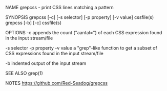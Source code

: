 NAME
  grepcss - print CSS lines matching a pattern


SYNOPSIS
  grepcss [-c] [-s selector] [-p property] [-v value] cssfile(s)
  grepcss [-b] [-c] cssfile(s)


OPTIONS
  -c
    appends the count ("aantal=") of each CSS expression found in the input stream/file

  -s selector
  -p property
  -v value
    a "grep"-like function to get a subset of CSS expressions found in the input stream/file

  -b
    indented output of the input stream
    
SEE ALSO
  grep(1)


NOTES
  https://github.com/Red-Seadog/grepcss
